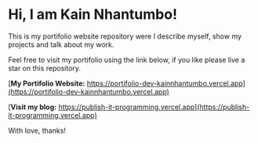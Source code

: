 # Hi, I am Kain Nhantumbo!

This is my portifolio website repository were I describe myself, show my projects and talk about my work.

Feel free to visit my portifolio using the link below, if you like please live a star on this repository.

[**My Portifolio Website:** https://portifolio-dev-kainnhantumbo.vercel.app](https://portifolio-dev-kainnhantumbo.vercel.app)

[**Visit my blog:** https://publish-it-programming.vercel.app](https://publish-it-programming.vercel.app)

With love, thanks!
